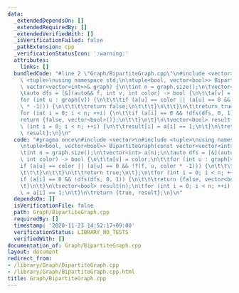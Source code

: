 ```yaml
---
data:
  _extendedDependsOn: []
  _extendedRequiredBy: []
  _extendedVerifiedWith: []
  _isVerificationFailed: false
  _pathExtension: cpp
  _verificationStatusIcon: ':warning:'
  attributes:
    links: []
  bundledCode: "#line 2 \"Graph/BipartiteGraph.cpp\"\n#include <vector>\n#include\
    \ <tuple>\nusing namespace std;\n\ntuple<bool, vector<bool>> BipartiteGraph(const\
    \ vector<vector<int>>& graph) {\n\tint n = graph.size();\n\tvector<int> a(n);\n\
    \tauto dfs = [&](auto&& f, int v, int color) -> bool {\n\t\ta[v] = color;\n\t\t\
    for (int u : graph[v]) {\n\t\t\tif (a[u] == color || (a[u] == 0 && !f(f, u, color\
    \ * -1))) {\n\t\t\t\treturn false;\n\t\t\t}\n\t\t}\n\t\treturn true;\n\t};\n\t\
    for (int i = 0; i < n; ++i) {\n\t\tif (a[i] == 0 && !dfs(dfs, 0, 1)) {\n\t\t\t\
    return {false, vector<bool>()};\n\t\t}\n\t}\n\tvector<bool> result(n);\n\tfor\
    \ (int i = 0; i < n; ++i) {\n\t\tresult[i] = a[i] == 1;\n\t}\n\treturn {true,\
    \ result};\n}\n"
  code: "#pragma once\n#include <vector>\n#include <tuple>\nusing namespace std;\n\
    \ntuple<bool, vector<bool>> BipartiteGraph(const vector<vector<int>>& graph) {\n\
    \tint n = graph.size();\n\tvector<int> a(n);\n\tauto dfs = [&](auto&& f, int v,\
    \ int color) -> bool {\n\t\ta[v] = color;\n\t\tfor (int u : graph[v]) {\n\t\t\t\
    if (a[u] == color || (a[u] == 0 && !f(f, u, color * -1))) {\n\t\t\t\treturn false;\n\
    \t\t\t}\n\t\t}\n\t\treturn true;\n\t};\n\tfor (int i = 0; i < n; ++i) {\n\t\t\
    if (a[i] == 0 && !dfs(dfs, 0, 1)) {\n\t\t\treturn {false, vector<bool>()};\n\t\
    \t}\n\t}\n\tvector<bool> result(n);\n\tfor (int i = 0; i < n; ++i) {\n\t\tresult[i]\
    \ = a[i] == 1;\n\t}\n\treturn {true, result};\n}\n"
  dependsOn: []
  isVerificationFile: false
  path: Graph/BipartiteGraph.cpp
  requiredBy: []
  timestamp: '2020-11-23 14:52:17+09:00'
  verificationStatus: LIBRARY_NO_TESTS
  verifiedWith: []
documentation_of: Graph/BipartiteGraph.cpp
layout: document
redirect_from:
- /library/Graph/BipartiteGraph.cpp
- /library/Graph/BipartiteGraph.cpp.html
title: Graph/BipartiteGraph.cpp
---
```

